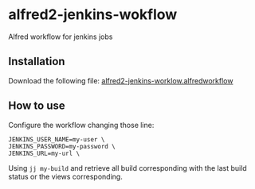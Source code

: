 # alfred2-jenkins-wokflow
Alfred workflow for jenkins jobs

## Installation
Download the following file: 
[alfred2-jenkins-worklow.alfredworkflow](https://github.com/clempat/alfred2-jenkins-wokflow/raw/master/alfred2-jenkins-worklow.alfredworkflow)

## How to use

Configure the workflow changing those line:
```
JENKINS_USER_NAME=my-user \
JENKINS_PASSWORD=my-password \
JENKINS_URL=my-url \
```

Using `jj my-build` and retrieve all build corresponding with the last build status or the views corresponding.